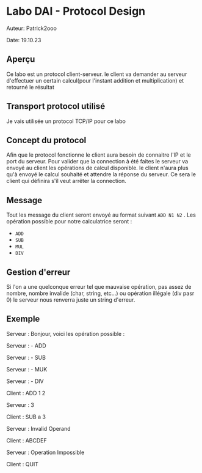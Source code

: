 # Labo DAI - Protocol Design

Auteur: Patrick2ooo

Date: 19.10.23

## Aperçu

Ce labo est un protocol client-serveur. le client va demander au serveur d'effectuer un certain calcul(pour l'instant addition et multiplication) et retourné le résultat

## Transport protocol utilisé

Je vais utilisée un protocol TCP/IP pour ce labo

## Concept du protocol

Afin que le protocol fonctionne le client aura besoin de connaitre l'IP et le port du serveur. Pour valider que la connection à été faites le serveur va envoyé au client les opérations de calcul disponible. le client n'aura plus qu'à envoyé le calcul souhaité et attendre la réponse du serveur. Ce sera le client qui définira s'il veut arrêter la connection.

## Message

Tout les message du client seront envoyé au format suivant `ADD N1 N2` . 
Les opération possible pour notre calculatrice seront :
- `ADD`
- `SUB`
- `MUL`
- `DIV`

## Gestion d'erreur

Si l'on a une quelconque erreur tel que mauvaise opération, pas assez de nombre, nombre invalide (char, string, etc...) ou opération illégale (div pasr 0) le serveur nous renverra juste un string d'erreur.

## Exemple

Serveur : Bonjour, voici les opération possible :

Serveur : - ADD

Serveur : - SUB

Serveur : - MUK

Serveur : - DIV

Client  : ADD 1 2

Serveur : 3

Client  : SUB a 3

Serveur : Invalid Operand

Client : ABCDEF

Serveur : Operation Impossible

Client : QUIT

